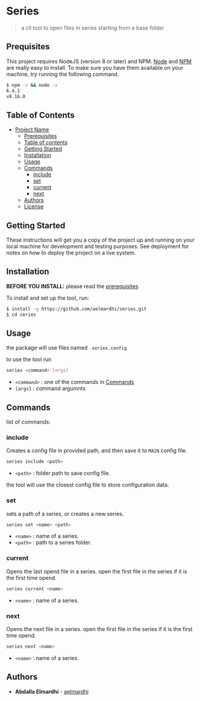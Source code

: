 # Series

> a cli tool to open files in series starting from a base folder

## Prequisites
This project requires NodeJS (version 8 or later) and NPM.
[Node](http://nodejs.org/) and [NPM](https://npmjs.org/) are really easy to install.
To make sure you have them available on your machine,
try running the following command.

```sh
$ npm -v && node -v
6.4.1
v8.16.0
```

## Table of Contents

- [Project Name](#project-name)
  - [Prerequisites](#prerequisites)
  - [Table of contents](#table-of-contents)
  - [Getting Started](#getting-started)
  - [Installation](#installation)
  - [Usage](#usage)
  - [Commands](#commands)
    - [include](#include)
    - [set](#set)
    - [current](#current)
    - [next](#next)
  - [Authors](#authors)
  - [License](#license)
## Getting Started

These instructions will get you a copy of the project up and running on your local machine for development and testing purposes. See deployment for notes on how to deploy the project on a live system.

## Installation

**BEFORE YOU INSTALL:** please read the [prerequisites](#prerequisites)

To install and set up the tool, run:

```sh
$ install -g https://github.com/aelmardhi/series.git
$ cd series
```

## Usage
the package will use files named `.series.config` 

to use the tool run
``` sh
series <command> [args]
```
* `<command>` : one of the commands in [Commands](#commands)
* `[args]` : command argumnts

## Commands

list of commands:

### include
Creates a config file in provided path, and then save it to `MAIN` config file.

```sh
series include <path>
```
* `<path>` : folder path to save config file.

the tool will use the closest config file to store configuration data.

### set
sets a path of a series, or creates a new series.
```sh
series set <name> <path>
```
* `<name>` : name of a series.
* `<path>` : path to a series folder.

### current
Opens the last opend file in a series. open the first file in the series if it is the first time opend.
```sh
series current <name>
```
* `<name>` : name of a series.

### next
Opens the next file in a series. open the first file in the series if it is the first time opend. 
```sh
series next <name>
```
* `<name>` : name of a series.

## Authors
* **Abdalla Elmardhi** - [aelmardhi](https://github.com/aelmardhi)
